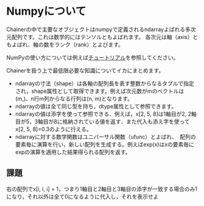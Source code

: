 # Numpyについて

Chainerの中で主要なオブジェクトはnumpyで定義されるndarrayよばれる多次元配列です。これは数学的にはテンソルともよばれます。
各次元は軸（axis）ともよばれ、軸の数をランク（rank）とよびます。

NumPyの使い方については例えば[チュートリアル](http://naoyat.hatenablog.jp/entry/2011/12/29/021414)を参照してください。

Chainerを扱う上で最低限必要な知識についてイカにまとめます。

* ndarrayの寸法（shape）は各軸の配列長を表す整数からなるタプルで指定され，shape属性として取得できます。例えば次元数がmのベクトルは(m,)、n行m列からなる行列は(n, m)となります。
* ndarrayの値は全て同じ型を持ち，dtype属性として参照できます。
* ndarrayの値は添字を使って参照できる．例えば，x[2, 5, 8]は1軸目が2, 2軸目が5，3軸目が8に格納されている値を返す．また代入も添え字を使ってx[2, 5, 8]=0.3のように行える。
* ndarrayに対する数学関数はユニバーサル関数（ufunc）とよばれ、　配列の要素毎に演算を行い，新しい配列を生成する。例えばexp(x)はxの要素毎にexpの演算を適用した結果得られる配列を返す。


## 課題

右の配列でx[i, i, i] = 1，つまり1軸目と2軸目と3軸目の添字が一致する場合のみ1になり，それ以外は全て0になるように代入し，それを表示せよ